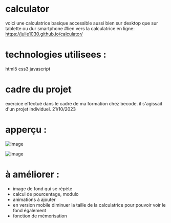 # calculator
voici une calculatrice basique accessible aussi bien sur desktop que sur tablette ou dur smartphone
#lien vers la calculatrice en ligne:
https://julie1030.github.io/calculator/
# technologies utilisees :
html5
css3
javascript
# cadre du projet
exercice effectué dans le cadre de ma formation chez becode.
il s'agissait d'un projet individuel.
21/10/2023

# apperçu :
![image](https://github.com/julie1030/calculator/assets/133639183/cb6e2b05-d470-4e94-9409-c5158bb42c23)

![image](https://github.com/julie1030/calculator/assets/133639183/74f0c386-9a18-4125-a5bb-2bb822e1536b)

# à améliorer :
- image de fond qui se répète
- calcul de pourcentage, modulo
- animations à ajouter
- en version mobile diminuer la taille de la calculatrice pour pouvoir voir le fond également
- fonction de mémorisation
